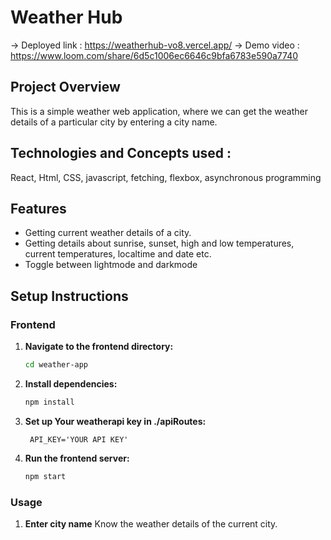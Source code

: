 # Weather Hub

-> Deployed link : https://weatherhub-vo8.vercel.app/
-> Demo video : https://www.loom.com/share/6d5c1006ec6646c9bfa6783e590a7740

## Project Overview
This is a simple weather web application, where we can get the weather details of a particular city by entering a city name.

## Technologies and Concepts used :
React, Html, CSS, javascript, fetching, flexbox, asynchronous programming

## Features
- Getting current weather details of a city.
- Getting details about sunrise, sunset, high and low temperatures, current temperatures, localtime and date etc.
- Toggle between lightmode and darkmode

## Setup Instructions


### Frontend
1. **Navigate to the frontend directory:**
    ```bash
    cd weather-app
    ```

2. **Install dependencies:**
    ```bash
    npm install
    ```

3. **Set up Your weatherapi key in ./apiRoutes:**
   ```
    API_KEY='YOUR API KEY'
    ```

5. **Run the frontend server:**
    ```bash
    npm start
    ```

### Usage
1. **Enter city name**
     Know the weather details of the current city.
   

